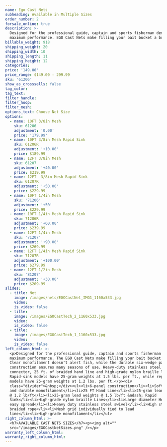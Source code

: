 ```yaml
---
name: Ego Cast Nets
subheading: Available in Multiple Sizes
order_number: 2
forsale_online: true
description: >-
  Designed for the professional guide, captain and sports fisherman demanding
  maximum performance. EGO Cast Nets make filling your bait bucket a breeze.
billable_weight: 918
shipping_weight: 20
shipping_width: 10
shipping_length: 11
shipping_height: 12
categories:
price: '149.00'
price_range: $149.00 - 299.99
sku: '61206'
show_as_crosssells: false
tag_color:
tag_text:
filter_handle:
filter_hoop:
filter_mesh:
options_text: Choose Net Size
options:
  - name: 10FT 3/8in Mesh
    sku: 61206
    adjustment: '0.00'
    price: '179.99'
  - name: 10FT 3/8in Mesh Rapid Sink
    sku: 61206R
    adjustment: '+10.00'
    price: $189.99
  - name: 12FT 3/8in Mesh
    sku: 61207
    adjustment: '+40.00'
    price: $219.99
  - name: 12FT  3/8in Mesh Rapid Sink
    sku: 61207R
    adjustment: '+50.00'
    price: $229.99
  - name: 10FT 1/4in Mesh
    sku: '71206'
    adjustment: '+50'
    price: $229.99
  - name: 10FT 1/4in Mesh Rapid Sink
    sku: 71206R
    adjustment: '+60.00'
    price: $239.99
  - name: 12FT 1/4in Mesh
    sku: '71207'
    adjustment: '+90.00'
    price: $269.99
  - name: 12FT 1/4in Mesh Rapid Sink
    sku: 71207R
    adjustment: '+100.00'
    price: $279.99
  - name: 12FT 1/2in Mesh
    sku: '81207'
    adjustment: '+30.00'
    price: $209.99
slides:
  - title: Net
    image: /images/nets/EGOCastNet_IMG1_1160x533.jpg
    video:
    is_video: false
  - title:
    image: /images/EGOCastTech_2_1160x533.jpg
    video:
    is_video: false
  - title:
    image: /images/EGOCastTech_1_1160x533.jpg
    video:
    is_video: false
left_column_html: >-
  <p>Designed for the professional guide, captain and sports fisherman demanding
  maximum performance. The EGO Cast Nets make filling your bait bucket a breeze.
  Clear monofilament doesn't alert fish, while the durable six-wedge panel
  construction ensures many seasons of use. Heavy-duty stainless steel swivel
  connector, 25 ft. of braided hand line and high-grade nylon braille lines.
  Rapid-sink models have 25-gram weights at 1.5 lbs. per ft., while regular
  models have 25-gram weights at 1.2 lbs. per ft.</p><div
  class="divider">&nbsp;</div><ul><li>6-panel construction</li><li>Soft, clear
  and durable monofilament</li><li>25 FT Hand Line</li><li>25-gram lead weights
  @ 1.2 lb/ft</li><li>25-gram lead weights @ 1.5 lb/ft &ndash; Rapid
  Sink</li><li>High-grade nylon braille Lines</li><li>Large diameter Horn for
  easy spread</li><li>Heavy duty stainless steel swivel</li><li>High strength
  braided rope</li><li>Mesh grid individually tied to lead
  line</li><li>High-grade monofilament</li></ul>
right_column_html: >-
  <h7>AVAILABLE CAST NETS SIZES</h7><p><img alt=""
  src="/images/EGOCastNetSizes.png" /></p>
warranty_left_column_html:
warranty_right_column_html:
---
```

